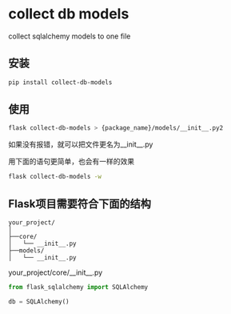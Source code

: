 # collect db models

collect sqlalchemy models to one file

## 安装

```sh
pip install collect-db-models
```

## 使用

```sh
flask collect-db-models > {package_name}/models/__init__.py2
```

如果没有报错，就可以把文件更名为\_\_init\_\_.py

用下面的语句更简单，也会有一样的效果

```sh
flask collect-db-models -w
```


## Flask项目需要符合下面的结构

```plain
your_project/
│
├──core/
│   └── __init__.py
├──models/
│   └── __init__.py
```

your_project/core/\_\_init\_\_.py

```python
from flask_sqlalchemy import SQLAlchemy

db = SQLAlchemy()
```
